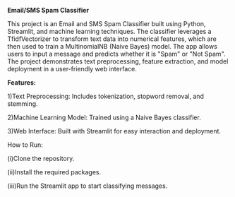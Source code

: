 **Email/SMS Spam Classifier**

This project is an Email and SMS Spam Classifier built using Python, Streamlit, and machine learning techniques. The classifier leverages a TfidfVectorizer to transform text data into numerical features, which are then used to train a MultinomialNB (Naive Bayes) model. The app allows users to input a message and predicts whether it is "Spam" or "Not Spam". The project demonstrates text preprocessing, feature extraction, and model deployment in a user-friendly web interface.

**Features:**

1)Text Preprocessing: Includes tokenization, stopword removal, and stemming.

2)Machine Learning Model: Trained using a Naive Bayes classifier.

3)Web Interface: Built with Streamlit for easy interaction and deployment.

How to Run:

(i)Clone the repository.

(ii)Install the required packages.

(iii)Run the Streamlit app to start classifying messages.
